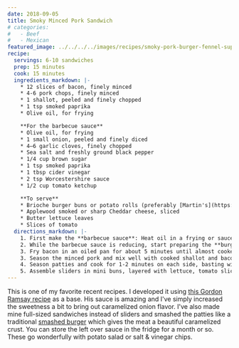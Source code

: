 ```yaml
---
date: 2018-09-05
title: Smoky Minced Pork Sandwich
# categories:
#   - Beef
#   - Mexican
featured_image: ../../../../images/recipes/smoky-pork-burger-fennel-superJumbo.jpg
recipe:
  servings: 6-10 sandwiches
  prep: 15 minutes
  cook: 15 minutes
  ingredients_markdown: |-
    * 12 slices of bacon, finely minced
    * 4-6 pork chops, finely minced
    * 1 shallot, peeled and finely chopped
    * 1 tsp smoked paprika
    * Olive oil, for frying

    **For the barbecue sauce**
    * Olive oil, for frying
    * 1 small onion, peeled and finely diced
    * 4–6 garlic cloves, finely chopped
    * Sea salt and freshly ground black pepper
    * 1/4 cup brown sugar
    * 1 tsp smoked paprika
    * 1 tbsp cider vinegar
    * 2 tsp Worcestershire sauce
    * 1/2 cup tomato ketchup

    **To serve**
    * Brioche burger buns or potato rolls (preferably [Martin's](https://potatorolls.com))
    * Applewood smoked or sharp Cheddar cheese, sliced
    * Butter lettuce leaves
    * Slices of tomato
  directions_markdown: |-
    1. First make the **barbecue sauce**: Heat oil in a frying or sauce pan, add onion and garlic with some seasoning and the brown sugar, and fry for 5 minutes until softened. Add paprika and stir to combine. Cook for 10-15 minutes until onion is caramelizing, then add vinegar and let it cook out for a few minutes. Add Worcestershire sauce and ketchup, mix well and continue to cook for about 8 minutes until sauce has reduced to a thick consistency. Taste and adjust seasoning. Remove from heat and set aside.
    2. While the barbecue sauce is reducing, start preparing the **burger mince**. If you can't find pre-minced pork, you can use a food processor to mince it. Freeze the pork and blade of your food processor for at least 30 minutes before blitzing together 
    3. Fry bacon in an oiled pan for about 5 minutes until almost cooked through. Add the shallot and cook for 5 minutes until it is tender and the bacon is crisp. Sprinkle in smoked paprika and mix well. Continue to cook for 1-2 minutes, then remove from heat, draining excess fat on kitchen paper.
    3. Season the minced pork and mix well with cooked shallot and bacon. Shape into balls the size of golf balls and flatten into patties. Heat a large, heavy-based frying pan with a little oil. 
    4. Season patties and cook for 1-2 minutes on each side, basting with the juices until cooked through and colored. Turn off heat and leave to rest in the pan. Top each patty with a slice of cheese, allowing it to melt slightly.
    5. Assemble sliders in mini buns, layered with lettuce, tomato slices and barbecue sauce (any remaining sauce will keep well in the fridge). Serve immediately. 
---
```

This is one of my favorite recent recipes. I developed it using [this Gordon Ramsay recipe](https://youtu.be/tXS0RdlqhTo) as a base. His sauce is amazing and I've simply increased the sweetness a bit to bring out caramelized onion flavor. I've also made mine full-sized sandwiches instead of sliders and smashed the patties like a traditional [smashed burger](https://www.seriouseats.com/2014/03/the-food-lab-maximize-flavor-by-ultra-smashin.html) which gives the meat a beautiful caramelized crust. You can store the left over sauce in the fridge for a month or so. These go wonderfully with potato salad or salt & vinegar chips.